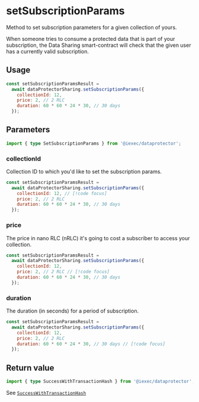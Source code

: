 # setSubscriptionParams

Method to set subscription parameters for a given collection of yours.

When someone tries to consume a protected data that is part of your
subscription, the Data Sharing smart-contract will check that the given user has
a currently valid subscription.

## Usage

```js
const setSubscriptionParamsResult =
  await dataProtectorSharing.setSubscriptionParams({
    collectionId: 12,
    price: 2, // 2 RLC
    duration: 60 * 60 * 24 * 30, // 30 days
  });
```

## Parameters

```ts twoslash
import { type SetSubscriptionParams } from '@iexec/dataprotector';
```

### collectionId

Collection ID to which you'd like to set the subscription params.

```js
const setSubscriptionParamsResult =
  await dataProtectorSharing.setSubscriptionParams({
    collectionId: 12, // [!code focus]
    price: 2, // 2 RLC
    duration: 60 * 60 * 24 * 30, // 30 days
  });
```

### price

The price in nano RLC (nRLC) it's going to cost a subscriber to access your
collection.

```js
const setSubscriptionParamsResult =
  await dataProtectorSharing.setSubscriptionParams({
    collectionId: 12,
    price: 2, // 2 RLC // [!code focus]
    duration: 60 * 60 * 24 * 30, // 30 days
  });
```

### duration

The duration (in seconds) for a period of subscription.

```js
const setSubscriptionParamsResult =
  await dataProtectorSharing.setSubscriptionParams({
    collectionId: 12,
    price: 2, // 2 RLC
    duration: 60 * 60 * 24 * 30, // 30 days // [!code focus]
  });
```

## Return value

```ts twoslash
import { type SuccessWithTransactionHash } from '@iexec/dataprotector';
```

See [`SuccessWithTransactionHash`](../../types.md#successwithtransactionhash)
